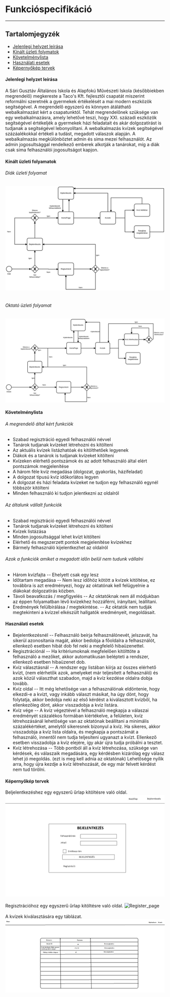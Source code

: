# Funkcióspecifikáció
* * *
## Tartalomjegyzék

- [Jelenlegi helyzet leírása](#jelenlegi-helyzet-leírása)
- [Kínált üzleti folymatok](#kínált_üzleti_folyamatok)
- [Követelménylista](#követelménylista)
- [Használati esetek](#használati-esetek)
- [Képernyőkép tervek](#képernyőkép-tervek)


#### Jelenlegi helyzet leírása

A Sári Gusztáv Általános Iskola és Alapfokú Művészeti Iskola (későbbiekben megrendelő) megkereste a Taco's Kft. fejlesztői csapatát miszerint reformálni szeretnék a gyermekek értékelését a mai modern eszközök segítségével. A megrendelő egyszerű és könnyen átáláthatő webalkalmazást kért a csapatunktól.
Tehát megrendelőnek szüksége van egy webalkalmazásra, amely lehetővé teszi, hogy XXI. századi eszközök segítségével értékeljék a gyermekek házi feladatait és akár dolgozatírást is tudjanak a segítségével lebonyolítani. A webalkalmazás kvízek segítségével százáalékokkal értékeli a tudást, megadott válaszok alapján. A webalkalmazás megkülönböztet admin és sima mezei felhasználót. Az admin jogosultsággal rendelkező emberek alkotják a tanárokat, míg a diák csak sima felhasználói jogosultságot kapjon.

#### Kínált üzleti folyamatok
###### Diák üzleti folyamat
![Diák üzleti folyamatok](./img/Diak_uzleti_modell.svg)<br>
<br>
###### Oktató üzleti folyamat
![Oktató üzleti folyamatok](./img/oktató-üzleti-modell.svg)<br>

#### Követelménylista

###### A megrendelő által kért funkciók
- Szabad regisztráció egyedi felhasználói névvel
- Tanárok tudjanak kvízeket létrehozni és kitölteni
- Az aktuális kvízek listázhatóak és kitölthetőek legyenek
- Diákok és a tanárok is tudjanak kvízeket kitölteni
- Kvízeken elérhető pontszámok és az adott felhasználó által elért pontszámok megjelenítése
- A három féle kvíz megadása (dolgozat, gyakorlás, házifeladat)
- A dolgozat típusú kvíz időkorlátos legyen
- A dolgozat és házi feladata kvízeket ne tudjon egy felhasználó egynél többször kitölteni
- Minden felhasználó ki tudjon jelentkezni az oldalról

###### Az általunk vállalt funkciók
- Szabad regisztráció egyedi felhasználói névvel
- Tanárok tudjanak kvízeket létrehozni és kitölteni
- Kvízek listázása
- Minden jogosultsággal lehet kvízt kitölteni
- Elérhető és megszerzett pontok megjelenítése kvízekhez
- Bármely felhasználó kijelentkezhet az oldalról

###### Azok a funkciók amiket a megadott időn belül nem tudunk vállalni

- Három kvízfajta
-- Ehelyett csak egy lesz
- Időtartam megadása
-- Nem lesz időhöz kötött a kvízek kitöltése, ez továbbra is azt eredményezi, hogy az oktatónak kell felügyelnie a diákokat dolgozatírás közben.
- Távoli beavatkozás / megfigyelés
-- Az oktatóknak nem áll módjukban az éppen folyamatban lévő kvízekhez hozzáférni, irányítani, leállítani.
- Eredmények felülbírálása / megtekintése.
-- Az oktatók nem tudják megtekinteni a kvízzel elkészült hallgatók eredményeit, megoldásait.

#### Használati esetek

- Bejelentkezésnél
-- Felhasználó beírja felhasználónevét, jelszavát, ha sikerül azonosítania magát, akkor bedobja a főoldalra a felhasználót, ellenkező esetben hibát dob fel neki a megfelelő hibaüzenettel.
- Regisztrációnál
-- Ha kritériumoknak megfelelően kitölttöte a felhasználó a mezőket, akkor automatikusan belépteti a rendszer, ellenkező esetben hibaüzenet dob.
- Kvíz választásnál
-- A rendszer egy listában kiírja az összes elérhető kvízt, (nem elérhetők azok, amelyeket már teljesített a felhasználó) és azok közül választhat szabadon, majd a kvíz kezdése oldalra dobja tovább.
- Kvíz oldal
-- Itt még lehetősége van a felhasználónak eldöntenie, hogy elkezdi-e a kvízt, vagy inkább választ másikat, ha úgy dönt, hogy folytatja, akkor bedobja neki az első kérdést a kiválasztott kvízből, ha ellenkezőleg dönt, akkor visszadobja a kvíz listára.
- Kvíz vége
-- A kvíz végeztével a felhasználó megkapja a válaszai eredményét százalékos formában kiértékelve, a felületen, kvíz létrehozásánál lehetősége van az oktatónak beállítani a minimális százalékértéket, amelytől sikeresnek bizonyul a kvíz. Ha sikeres, akkor visszadobja a kvíz lista oldalra, és megkapja a pontszámát a felhasználó, innentől nem tudja teljesíteni ugyanazt a kvízt. Ellenkező esetben visszadobja a kvíz elejére, így akár újra tudja próbálni a tesztet.
- Kvíz létrehozása
-- Több pontból áll a kvíz létrehozása, szüksége van kérdések, és válaszaik megadására, egy kérdésben kizárólag egy válasz lehet jó megoldás. (ezt is meg kell adnia az oktatónak) Lehetősége nyílik arra, hogy újra kezdje a kvíz létrehozását, de egy már felvett kérdést nem tud törölni.

#### Képernyőkép tervek
Beljelentkezéshez egy egyszerű űrlap kitöltésre való oldal.
![Login_page](./img/login-page.jpg)<br><br>
Regisztrációhoz egy egyszerű űrlap kitöltésre való oldal.
![Register_page](./img/regisztráció.png)<br><br>
A kvízek kiválasztására egy táblázat.
![Kvíz page](./img/kvíz.png)<br><br>